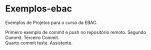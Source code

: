  # Exemplos-ebac
Exemplos de Projetos para o curso da EBAC.

Primeiro exemplo de commit e push no repositório remoto.
Segundo Commit.
Terceiro Commit.   
Quarto commit teste. Assistente.
